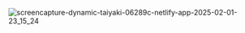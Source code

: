 ![screencapture-dynamic-taiyaki-06289c-netlify-app-2025-02-01-23_15_24](https://github.com/user-attachments/assets/1f539580-7393-4d97-bc45-a3fc2c662aed)
